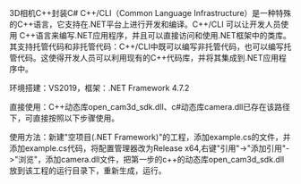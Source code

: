 3D相机C++封装C#
C++/CLI（Common Language Infrastructure）是一种特殊的C++语言，它支持在.NET平台上进行开发和编译。C++/CLI 可以让开发人员使用 C++语言来编写.NET应用程序，并且可以直接访问和使用.NET框架中的类库。其支持托管代码和非托管代码：C++/CLI中既可以编写非托管代码，也可以编写托管代码。这使得开发人员可以利用现有的C++代码库，并将其集成到.NET应用程序中。

环境搭建：VS2019，框架：.NET Framework 4.7.2

直接使用：C++动态库open_cam3d_sdk.dll、c#动态库camera.dll已存在该路径下，可直接按照以下步骤使用。

使用方法：新建"空项目(.NET Framework)"的工程，添加example.cs的文件，并添加example.cs代码，将配置管理器改为Release x64,右键"引用"->"添加引用"->"浏览"，添加camera.dll文件，把第一步的c++的动态库open_cam3d_sdk.dll放到该工程的运行目录下，重新生成，运行。

